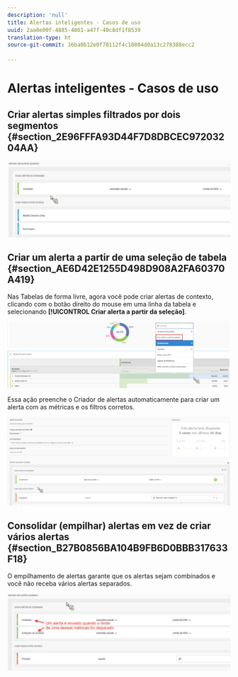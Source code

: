 ```yaml
---
description: 'null'
title: Alertas inteligentes - Casos de uso
uuid: 2aa8e00f-4885-4861-a47f-40c8df1f8539
translation-type: ht
source-git-commit: 16ba0b12e0f70112f4c10804d0a13c278388ecc2

---
```



# Alertas inteligentes - Casos de uso

## Criar alertas simples filtrados por dois segmentos {#section_2E96FFFA93D44F7D8DBCEC97203204AA}

<!-- 

Update screenshots for better readability.

 -->

![](assets/alerts_example1.png)

## Criar um alerta a partir de uma seleção de tabela {#section_AE6D42E1255D498D908A2FA60370A419}

Nas Tabelas de forma livre, agora você pode criar alertas de contexto, clicando com o botão direito do mouse em uma linha da tabela e selecionando **[!UICONTROL Criar alerta a partir da seleção]**.

![](assets/alert_selection.png)

Essa ação preenche o Criador de alertas automaticamente para criar um alerta com as métricas e os filtros corretos.

![](assets/prepopulated_alert.png)

## Consolidar (empilhar) alertas em vez de criar vários alertas  {#section_B27B0856BA104B9FB6D0BBB317633F18}

O empilhamento de alertas garante que os alertas sejam combinados e você não receba vários alertas separados.

![](assets/alerts_example2.png)

